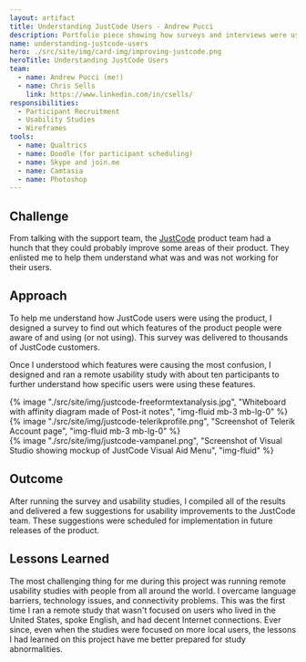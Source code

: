 ```yaml
---
layout: artifact
title: Understanding JustCode Users - Andrew Pucci
description: Portfolio piece showing how surveys and interviews were used to understand JustCode users.
name: understanding-justcode-users
hero: ./src/site/img/card-img/improving-justcode.png
heroTitle: Understanding JustCode Users
team:
  - name: Andrew Pucci (me!)
  - name: Chris Sells
    link: https://www.linkedin.com/in/csells/
responsibilities:
  - Participant Recruitment
  - Usability Studies
  - Wireframes
tools:
  - name: Qualtrics
  - name: Doodle (for participant scheduling)
  - name: Skype and join.me
  - name: Camtasia
  - name: Photoshop
---
```


## Challenge
From talking with the support team, the [JustCode](http://www.telerik.com/products/justcode.aspx) product team had a hunch that they could probably improve some areas of their product. They enlisted me to help them understand what was and was not working for their users.

## Approach
To help me understand how JustCode users were using the product, I designed a survey to find out which features of the product people were aware of and using (or not using). This survey was delivered to thousands of JustCode customers.

Once I understood which features were causing the most confusion, I designed and ran a remote usability study with about ten participants to further understand how specific users were using these features.

<div class="row">
  <div class="col-lg-4">
    {% image "./src/site/img/justcode-freeformtextanalysis.jpg", "Whiteboard with affinity diagram made of Post-it notes", "img-fluid mb-3 mb-lg-0" %}
  </div>
  <div class="col-lg-4 mb-3 mb-lg-0">
    {% image "./src/site/img/justcode-telerikprofile.png", "Screenshot of Telerik Account page", "img-fluid mb-3 mb-lg-0" %}
  </div>
  <div class="col-lg-4 mb-3 mb-lg-0">
    {% image "./src/site/img/justcode-vampanel.png", "Screenshot of Visual Studio showing mockup of JustCode Visual Aid Menu", "img-fluid" %}
  </div>
</div>

## Outcome
After running the survey and usability studies, I compiled all of the results and delivered a few suggestions for usability improvements to the JustCode team. These suggestions were scheduled for implementation in future releases of the product.

## Lessons Learned
The most challenging thing for me during this project was running remote usability studies with people from all around the world. I overcame language barriers, technology issues, and connectivity problems. This was the first time I ran a remote study that wasn't focused on users who lived in the United States, spoke English, and had decent Internet connections. Ever since, even when the studies were focused on more local users, the lessons I had learned on this project have me better prepared for study abnormalities.
